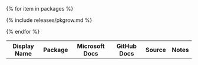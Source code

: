 <table>
<tr>
  <th>Display Name</th>
  <th>Package</th>
  <th>Microsoft Docs</th>
  <th>GitHub Docs</th>
  <th>Source</th>
  <th>Notes</th>
</tr>
<tbody id="myTable">
{% for item in packages %}

{% include releases/pkgrow.md %}

{% endfor %}
</tbody>
</table>
